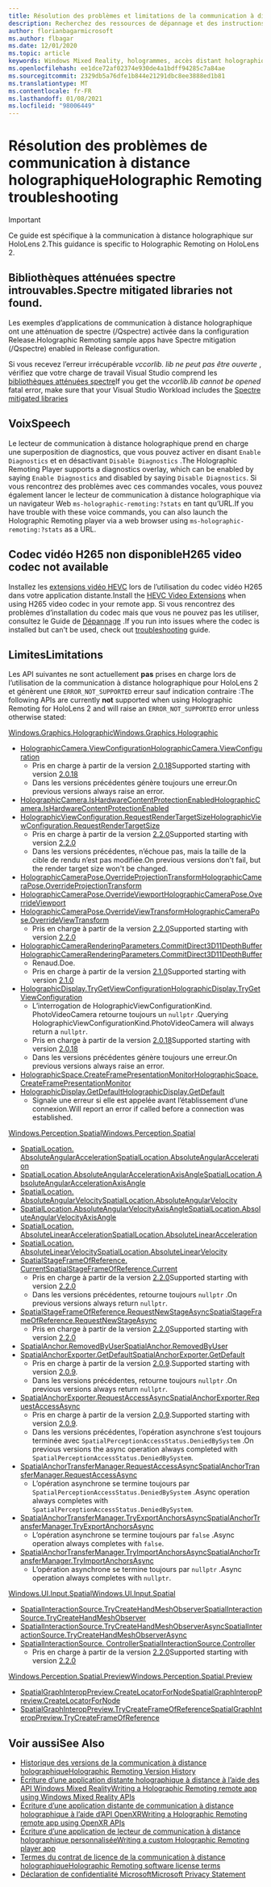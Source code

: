 ```yaml
---
title: Résolution des problèmes et limitations de la communication à distance holographique
description: Recherchez des ressources de dépannage et des instructions pour la fonctionnalité de communication à distance holographique sur les appareils HoloLens 2.
author: florianbagarmicrosoft
ms.author: flbagar
ms.date: 12/01/2020
ms.topic: article
keywords: Windows Mixed Reality, hologrammes, accès distant holographique, rendu à distance, rendu réseau, HoloLens, hologrammes distants, dépannage, aide, casque de réalité mixte, casque de réalité mixte, casque de réalité virtuelle
ms.openlocfilehash: ee1dce72af02374e930de4a1bdff94285c7a84ae
ms.sourcegitcommit: 2329db5a76dfe1b844e21291dbc8ee3888ed1b81
ms.translationtype: MT
ms.contentlocale: fr-FR
ms.lasthandoff: 01/08/2021
ms.locfileid: "98006449"
---
```

# <a name="holographic-remoting-troubleshooting"></a><span data-ttu-id="99a79-104">Résolution des problèmes de communication à distance holographique</span><span class="sxs-lookup"><span data-stu-id="99a79-104">Holographic Remoting troubleshooting</span></span>

> [!IMPORTANT]
> <span data-ttu-id="99a79-105">Ce guide est spécifique à la communication à distance holographique sur HoloLens 2.</span><span class="sxs-lookup"><span data-stu-id="99a79-105">This guidance is specific to Holographic Remoting on HoloLens 2.</span></span>

## <a name="spectre-mitigated-libraries-not-found"></a><span data-ttu-id="99a79-106">Bibliothèques atténuées spectre introuvables.</span><span class="sxs-lookup"><span data-stu-id="99a79-106">Spectre mitigated libraries not found.</span></span>

<span data-ttu-id="99a79-107">Les exemples d’applications de communication à distance holographique ont une atténuation de spectre (/Qspectre) activée dans la configuration Release.</span><span class="sxs-lookup"><span data-stu-id="99a79-107">Holographic Remoting sample apps have Spectre mitigation (/Qspectre) enabled in Release configuration.</span></span>

<span data-ttu-id="99a79-108">Si vous recevez l’erreur irrécupérable *vccorlib. lib ne peut pas être ouverte* , vérifiez que votre charge de travail Visual Studio comprend les [bibliothèques atténuées spectre](https://aka.ms/Ofhn4c)</span><span class="sxs-lookup"><span data-stu-id="99a79-108">If you get the *vccorlib.lib cannot be opened* fatal error, make sure that your Visual Studio Workload includes the [Spectre mitigated libraries](https://aka.ms/Ofhn4c)</span></span>

## <a name="speech"></a><span data-ttu-id="99a79-109">Voix</span><span class="sxs-lookup"><span data-stu-id="99a79-109">Speech</span></span>

<span data-ttu-id="99a79-110">Le lecteur de communication à distance holographique prend en charge une superposition de diagnostics, que vous pouvez activer en disant ```Enable Diagnostics``` et en désactivant ```Disable Diagnostics``` .</span><span class="sxs-lookup"><span data-stu-id="99a79-110">The Holographic Remoting Player supports a diagnostics overlay, which can be enabled by saying ```Enable Diagnostics``` and disabled by saying ```Disable Diagnostics```.</span></span> <span data-ttu-id="99a79-111">Si vous rencontrez des problèmes avec ces commandes vocales, vous pouvez également lancer le lecteur de communication à distance holographique via un navigateur Web ```ms-holographic-remoting:?stats``` en tant qu’URL.</span><span class="sxs-lookup"><span data-stu-id="99a79-111">If you have trouble with these voice commands, you can also launch the Holographic Remoting player via a web browser using ```ms-holographic-remoting:?stats``` as a URL.</span></span>

## <a name="h265-video-codec-not-available"></a><span data-ttu-id="99a79-112">Codec vidéo H265 non disponible</span><span class="sxs-lookup"><span data-stu-id="99a79-112">H265 video codec not available</span></span>

<span data-ttu-id="99a79-113">Installez les [extensions vidéo HEVC](https://www.microsoft.com/p/hevc-video-extensions/9nmzlz57r3t7) lors de l’utilisation du codec vidéo H265 dans votre application distante.</span><span class="sxs-lookup"><span data-stu-id="99a79-113">Install the [HEVC Video Extensions](https://www.microsoft.com/p/hevc-video-extensions/9nmzlz57r3t7) when using H265 video codec in your remote app.</span></span> <span data-ttu-id="99a79-114">Si vous rencontrez des problèmes d’installation du codec mais que vous ne pouvez pas les utiliser, consultez le Guide de [Dépannage](https://docs.microsoft.com/azure/remote-rendering/resources/troubleshoot#h265-codec-not-available) .</span><span class="sxs-lookup"><span data-stu-id="99a79-114">If you run into issues where the codec is installed but can't be used, check out [troubleshooting](https://docs.microsoft.com/azure/remote-rendering/resources/troubleshoot#h265-codec-not-available) guide.</span></span>

## <a name="limitations"></a><span data-ttu-id="99a79-115">Limites</span><span class="sxs-lookup"><span data-stu-id="99a79-115">Limitations</span></span>

<span data-ttu-id="99a79-116">Les API suivantes ne sont actuellement **pas** prises en charge lors de l’utilisation de la communication à distance holographique pour HoloLens 2 et génèrent une ```ERROR_NOT_SUPPORTED``` erreur sauf indication contraire :</span><span class="sxs-lookup"><span data-stu-id="99a79-116">The following APIs are currently **not** supported when using Holographic Remoting for HoloLens 2 and will raise an ```ERROR_NOT_SUPPORTED``` error unless otherwise stated:</span></span>

[<span data-ttu-id="99a79-117">Windows.Graphics.Holographic</span><span class="sxs-lookup"><span data-stu-id="99a79-117">Windows.Graphics.Holographic</span></span>](https://docs.microsoft.com/uwp/api/windows.graphics.holographic)

* [<span data-ttu-id="99a79-118">HolographicCamera.ViewConfiguration</span><span class="sxs-lookup"><span data-stu-id="99a79-118">HolographicCamera.ViewConfiguration</span></span>](https://docs.microsoft.com/uwp/api/windows.graphics.holographic.holographiccamera.viewconfiguration)
  - <span data-ttu-id="99a79-119">Pris en charge à partir de la version [2.0.18](holographic-remoting-version-history.md#v2.0.18)</span><span class="sxs-lookup"><span data-stu-id="99a79-119">Supported starting with version [2.0.18](holographic-remoting-version-history.md#v2.0.18)</span></span>
  - <span data-ttu-id="99a79-120">Dans les versions précédentes génère toujours une erreur.</span><span class="sxs-lookup"><span data-stu-id="99a79-120">On previous versions always raise an error.</span></span>
* [<span data-ttu-id="99a79-121">HolographicCamera.IsHardwareContentProtectionEnabled</span><span class="sxs-lookup"><span data-stu-id="99a79-121">HolographicCamera.IsHardwareContentProtectionEnabled</span></span>](https://docs.microsoft.com/uwp/api/windows.graphics.holographic.holographiccamera.ishardwarecontentprotectionenabled#Windows_Graphics_Holographic_HolographicCamera_IsHardwareContentProtectionEnabled)
* [<span data-ttu-id="99a79-122">HolographicViewConfiguration.RequestRenderTargetSize</span><span class="sxs-lookup"><span data-stu-id="99a79-122">HolographicViewConfiguration.RequestRenderTargetSize</span></span>](https://docs.microsoft.com/uwp/api/windows.graphics.holographic.holographicviewconfiguration.requestrendertargetsize#Windows_Graphics_Holographic_HolographicViewConfiguration_RequestRenderTargetSize_Windows_Foundation_Size_)
  - <span data-ttu-id="99a79-123">Pris en charge à partir de la version [2.2.0](holographic-remoting-version-history.md#v2.2.0)</span><span class="sxs-lookup"><span data-stu-id="99a79-123">Supported starting with version [2.2.0](holographic-remoting-version-history.md#v2.2.0)</span></span>
  - <span data-ttu-id="99a79-124">Dans les versions précédentes, n’échoue pas, mais la taille de la cible de rendu n’est pas modifiée.</span><span class="sxs-lookup"><span data-stu-id="99a79-124">On previous versions don't fail, but the render target size won't be changed.</span></span>
* [<span data-ttu-id="99a79-125">HolographicCameraPose.OverrideProjectionTransform</span><span class="sxs-lookup"><span data-stu-id="99a79-125">HolographicCameraPose.OverrideProjectionTransform</span></span>](https://docs.microsoft.com/uwp/api/windows.graphics.holographic.holographiccamerapose.overrideprojectiontransform)
* [<span data-ttu-id="99a79-126">HolographicCameraPose.OverrideViewport</span><span class="sxs-lookup"><span data-stu-id="99a79-126">HolographicCameraPose.OverrideViewport</span></span>](https://docs.microsoft.com/uwp/api/windows.graphics.holographic.holographiccamerapose.overrideviewport)
* [<span data-ttu-id="99a79-127">HolographicCameraPose.OverrideViewTransform</span><span class="sxs-lookup"><span data-stu-id="99a79-127">HolographicCameraPose.OverrideViewTransform</span></span>](https://docs.microsoft.com/uwp/api/windows.graphics.holographic.holographiccamerapose.overrideviewtransform)
  - <span data-ttu-id="99a79-128">Pris en charge à partir de la version [2.2.0](holographic-remoting-version-history.md#v2.2.0)</span><span class="sxs-lookup"><span data-stu-id="99a79-128">Supported starting with version [2.2.0](holographic-remoting-version-history.md#v2.2.0)</span></span>
* [<span data-ttu-id="99a79-129">HolographicCameraRenderingParameters.CommitDirect3D11DepthBuffer</span><span class="sxs-lookup"><span data-stu-id="99a79-129">HolographicCameraRenderingParameters.CommitDirect3D11DepthBuffer</span></span>](https://docs.microsoft.com/uwp/api/windows.graphics.holographic.holographiccamerarenderingparameters.commitdirect3d11depthbuffer#Windows_Graphics_Holographic_HolographicCameraRenderingParameters_CommitDirect3D11DepthBuffer_Windows_Graphics_DirectX_Direct3D11_IDirect3DSurface_)
  - <span data-ttu-id="99a79-130">Renaud.</span><span class="sxs-lookup"><span data-stu-id="99a79-130">Doe.</span></span>
  - <span data-ttu-id="99a79-131">Pris en charge à partir de la version [2.1.0](holographic-remoting-version-history.md#v2.1.0)</span><span class="sxs-lookup"><span data-stu-id="99a79-131">Supported starting with version [2.1.0](holographic-remoting-version-history.md#v2.1.0)</span></span>
* [<span data-ttu-id="99a79-132">HolographicDisplay.TryGetViewConfiguration</span><span class="sxs-lookup"><span data-stu-id="99a79-132">HolographicDisplay.TryGetViewConfiguration</span></span>](https://docs.microsoft.com/uwp/api/windows.graphics.holographic.holographicdisplay.trygetviewconfiguration)
  - <span data-ttu-id="99a79-133">L’interrogation de HolographicViewConfigurationKind. PhotoVideoCamera retourne toujours un ```nullptr``` .</span><span class="sxs-lookup"><span data-stu-id="99a79-133">Querying HolographicViewConfigurationKind.PhotoVideoCamera will always return a ```nullptr```.</span></span>
  - <span data-ttu-id="99a79-134">Pris en charge à partir de la version [2.0.18](holographic-remoting-version-history.md#v2.0.18)</span><span class="sxs-lookup"><span data-stu-id="99a79-134">Supported starting with version [2.0.18](holographic-remoting-version-history.md#v2.0.18)</span></span>
  - <span data-ttu-id="99a79-135">Dans les versions précédentes génère toujours une erreur.</span><span class="sxs-lookup"><span data-stu-id="99a79-135">On previous versions always raise an error.</span></span>
* [<span data-ttu-id="99a79-136">HolographicSpace.CreateFramePresentationMonitor</span><span class="sxs-lookup"><span data-stu-id="99a79-136">HolographicSpace.CreateFramePresentationMonitor</span></span>](https://docs.microsoft.com/uwp/api/windows.graphics.holographic.holographicspace.createframepresentationmonitor)
* [<span data-ttu-id="99a79-137">HolographicDisplay.GetDefault</span><span class="sxs-lookup"><span data-stu-id="99a79-137">HolographicDisplay.GetDefault</span></span>](https://docs.microsoft.com/uwp/api/windows.graphics.holographic.holographicdisplay.getdefault#Windows_Graphics_Holographic_HolographicDisplay_GetDefault)
  - <span data-ttu-id="99a79-138">Signale une erreur si elle est appelée avant l’établissement d’une connexion.</span><span class="sxs-lookup"><span data-stu-id="99a79-138">Will report an error if called before a connection was established.</span></span>


[<span data-ttu-id="99a79-139">Windows.Perception.Spatial</span><span class="sxs-lookup"><span data-stu-id="99a79-139">Windows.Perception.Spatial</span></span>](https://docs.microsoft.com/uwp/api/windows.perception.spatial)

* [<span data-ttu-id="99a79-140">SpatialLocation. AbsoluteAngularAcceleration</span><span class="sxs-lookup"><span data-stu-id="99a79-140">SpatialLocation.AbsoluteAngularAcceleration</span></span>](https://docs.microsoft.com/uwp/api/windows.perception.spatial.spatiallocation.absoluteangularacceleration)
* [<span data-ttu-id="99a79-141">SpatialLocation.AbsoluteAngularAccelerationAxisAngle</span><span class="sxs-lookup"><span data-stu-id="99a79-141">SpatialLocation.AbsoluteAngularAccelerationAxisAngle</span></span>](https://docs.microsoft.com/uwp/api/windows.perception.spatial.spatiallocation.absoluteangularaccelerationaxisangle)
* [<span data-ttu-id="99a79-142">SpatialLocation. AbsoluteAngularVelocity</span><span class="sxs-lookup"><span data-stu-id="99a79-142">SpatialLocation.AbsoluteAngularVelocity</span></span>](https://docs.microsoft.com/uwp/api/windows.perception.spatial.spatiallocation.absoluteangularvelocity)
* [<span data-ttu-id="99a79-143">SpatialLocation.AbsoluteAngularVelocityAxisAngle</span><span class="sxs-lookup"><span data-stu-id="99a79-143">SpatialLocation.AbsoluteAngularVelocityAxisAngle</span></span>](https://docs.microsoft.com/uwp/api/windows.perception.spatial.spatiallocation.absoluteangularvelocityaxisangle)
* [<span data-ttu-id="99a79-144">SpatialLocation. AbsoluteLinearAcceleration</span><span class="sxs-lookup"><span data-stu-id="99a79-144">SpatialLocation.AbsoluteLinearAcceleration</span></span>](https://docs.microsoft.com/uwp/api/windows.perception.spatial.spatiallocation.absolutelinearacceleration)
* [<span data-ttu-id="99a79-145">SpatialLocation. AbsoluteLinearVelocity</span><span class="sxs-lookup"><span data-stu-id="99a79-145">SpatialLocation.AbsoluteLinearVelocity</span></span>](https://docs.microsoft.com/uwp/api/windows.perception.spatial.spatiallocation.absolutelinearvelocity)
* [<span data-ttu-id="99a79-146">SpatialStageFrameOfReference. Current</span><span class="sxs-lookup"><span data-stu-id="99a79-146">SpatialStageFrameOfReference.Current</span></span>](https://docs.microsoft.com/uwp/api/windows.perception.spatial.spatialstageframeofreference.current)
  - <span data-ttu-id="99a79-147">Pris en charge à partir de la version [2.2.0](holographic-remoting-version-history.md#v2.2.0)</span><span class="sxs-lookup"><span data-stu-id="99a79-147">Supported starting with version [2.2.0](holographic-remoting-version-history.md#v2.2.0)</span></span>
  - <span data-ttu-id="99a79-148">Dans les versions précédentes, retourne toujours ```nullptr``` .</span><span class="sxs-lookup"><span data-stu-id="99a79-148">On previous versions always return ```nullptr```.</span></span>
* [<span data-ttu-id="99a79-149">SpatialStageFrameOfReference.RequestNewStageAsync</span><span class="sxs-lookup"><span data-stu-id="99a79-149">SpatialStageFrameOfReference.RequestNewStageAsync</span></span>](https://docs.microsoft.com/uwp/api/windows.perception.spatial.spatialstageframeofreference.requestnewstageasync)
  - <span data-ttu-id="99a79-150">Pris en charge à partir de la version [2.2.0](holographic-remoting-version-history.md#v2.2.0)</span><span class="sxs-lookup"><span data-stu-id="99a79-150">Supported starting with version [2.2.0](holographic-remoting-version-history.md#v2.2.0)</span></span>
* [<span data-ttu-id="99a79-151">SpatialAnchor.RemovedByUser</span><span class="sxs-lookup"><span data-stu-id="99a79-151">SpatialAnchor.RemovedByUser</span></span>](https://docs.microsoft.com/uwp/api/windows.perception.spatial.spatialanchor.removedbyuser)
* [<span data-ttu-id="99a79-152">SpatialAnchorExporter.GetDefault</span><span class="sxs-lookup"><span data-stu-id="99a79-152">SpatialAnchorExporter.GetDefault</span></span>](https://docs.microsoft.com/uwp/api/windows.perception.spatial.spatialanchorexporter.getdefault
)
  - <span data-ttu-id="99a79-153">Pris en charge à partir de la version [2.0.9](holographic-remoting-version-history.md#v2.0.9).</span><span class="sxs-lookup"><span data-stu-id="99a79-153">Supported starting with version [2.0.9](holographic-remoting-version-history.md#v2.0.9).</span></span> 
  - <span data-ttu-id="99a79-154">Dans les versions précédentes, retourne toujours ```nullptr``` .</span><span class="sxs-lookup"><span data-stu-id="99a79-154">On previous versions always return ```nullptr```.</span></span> 
* [<span data-ttu-id="99a79-155">SpatialAnchorExporter.RequestAccessAsync</span><span class="sxs-lookup"><span data-stu-id="99a79-155">SpatialAnchorExporter.RequestAccessAsync</span></span>](https://docs.microsoft.com/uwp/api/windows.perception.spatial.spatialanchorexporter.requestaccessasync
)
  - <span data-ttu-id="99a79-156">Pris en charge à partir de la version [2.0.9](holographic-remoting-version-history.md#v2.0.9).</span><span class="sxs-lookup"><span data-stu-id="99a79-156">Supported starting with version [2.0.9](holographic-remoting-version-history.md#v2.0.9).</span></span> 
  - <span data-ttu-id="99a79-157">Dans les versions précédentes, l’opération asynchrone s’est toujours terminée avec ```SpatialPerceptionAccessStatus.DeniedBySystem``` .</span><span class="sxs-lookup"><span data-stu-id="99a79-157">On previous versions the async operation always completed with ```SpatialPerceptionAccessStatus.DeniedBySystem```.</span></span>
* [<span data-ttu-id="99a79-158">SpatialAnchorTransferManager.RequestAccessAsync</span><span class="sxs-lookup"><span data-stu-id="99a79-158">SpatialAnchorTransferManager.RequestAccessAsync</span></span>](https://docs.microsoft.com/uwp/api/windows.perception.spatial.spatialanchortransfermanager.requestaccessasync#Windows_Perception_Spatial_SpatialAnchorTransferManager_RequestAccessAsync)
  - <span data-ttu-id="99a79-159">L’opération asynchrone se termine toujours par ```SpatialPerceptionAccessStatus.DeniedBySystem``` .</span><span class="sxs-lookup"><span data-stu-id="99a79-159">Async operation always completes with ```SpatialPerceptionAccessStatus.DeniedBySystem```.</span></span>
* [<span data-ttu-id="99a79-160">SpatialAnchorTransferManager.TryExportAnchorsAsync</span><span class="sxs-lookup"><span data-stu-id="99a79-160">SpatialAnchorTransferManager.TryExportAnchorsAsync</span></span>](https://docs.microsoft.com/uwp/api/windows.perception.spatial.spatialanchortransfermanager.tryexportanchorsasync#Windows_Perception_Spatial_SpatialAnchorTransferManager_TryExportAnchorsAsync_Windows_Foundation_Collections_IIterable_Windows_Foundation_Collections_IKeyValuePair_System_String_Windows_Perception_Spatial_SpatialAnchor___Windows_Storage_Streams_IOutputStream_)
  - <span data-ttu-id="99a79-161">L’opération asynchrone se termine toujours par ```false``` .</span><span class="sxs-lookup"><span data-stu-id="99a79-161">Async operation always completes with ```false```.</span></span>
* [<span data-ttu-id="99a79-162">SpatialAnchorTransferManager.TryImportAnchorsAsync</span><span class="sxs-lookup"><span data-stu-id="99a79-162">SpatialAnchorTransferManager.TryImportAnchorsAsync</span></span>](https://docs.microsoft.com/uwp/api/windows.perception.spatial.spatialanchortransfermanager.tryimportanchorsasync
)
  - <span data-ttu-id="99a79-163">L’opération asynchrone se termine toujours par ```nullptr``` .</span><span class="sxs-lookup"><span data-stu-id="99a79-163">Async operation always completes with ```nullptr```.</span></span>

[<span data-ttu-id="99a79-164">Windows.UI.Input.Spatial</span><span class="sxs-lookup"><span data-stu-id="99a79-164">Windows.UI.Input.Spatial</span></span>](https://docs.microsoft.com/uwp/api/windows.ui.input.spatial)

* [<span data-ttu-id="99a79-165">SpatialInteractionSource.TryCreateHandMeshObserver</span><span class="sxs-lookup"><span data-stu-id="99a79-165">SpatialInteractionSource.TryCreateHandMeshObserver</span></span>](https://docs.microsoft.com/uwp/api/windows.ui.input.spatial.spatialinteractionsource.trycreatehandmeshobserver#Windows_UI_Input_Spatial_SpatialInteractionSource_TryCreateHandMeshObserver)
* [<span data-ttu-id="99a79-166">SpatialInteractionSource.TryCreateHandMeshObserverAsync</span><span class="sxs-lookup"><span data-stu-id="99a79-166">SpatialInteractionSource.TryCreateHandMeshObserverAsync</span></span>](https://docs.microsoft.com/uwp/api/windows.ui.input.spatial.spatialinteractionsource.trycreatehandmeshobserverasync)
* [<span data-ttu-id="99a79-167">SpatialInteractionSource. Controller</span><span class="sxs-lookup"><span data-stu-id="99a79-167">SpatialInteractionSource.Controller</span></span>](https://docs.microsoft.com/uwp/api/windows.ui.input.spatial.spatialinteractionsource.controller#Windows_UI_Input_Spatial_SpatialInteractionSource_Controller)
  - <span data-ttu-id="99a79-168">Pris en charge à partir de la version [2.2.0](holographic-remoting-version-history.md#v2.2.0)</span><span class="sxs-lookup"><span data-stu-id="99a79-168">Supported starting with version [2.2.0](holographic-remoting-version-history.md#v2.2.0)</span></span>

[<span data-ttu-id="99a79-169">Windows.Perception.Spatial.Preview</span><span class="sxs-lookup"><span data-stu-id="99a79-169">Windows.Perception.Spatial.Preview</span></span>](https://docs.microsoft.com/uwp/api/windows.perception.spatial.preview)

* [<span data-ttu-id="99a79-170">SpatialGraphInteropPreview.CreateLocatorForNode</span><span class="sxs-lookup"><span data-stu-id="99a79-170">SpatialGraphInteropPreview.CreateLocatorForNode</span></span>](https://docs.microsoft.com/uwp/api/windows.perception.spatial.preview.spatialgraphinteroppreview.createlocatorfornode)
* [<span data-ttu-id="99a79-171">SpatialGraphInteropPreview.TryCreateFrameOfReference</span><span class="sxs-lookup"><span data-stu-id="99a79-171">SpatialGraphInteropPreview.TryCreateFrameOfReference</span></span>](https://docs.microsoft.com/uwp/api/windows.perception.spatial.preview.spatialgraphinteroppreview.trycreateframeofreference)

## <a name="see-also"></a><span data-ttu-id="99a79-172">Voir aussi</span><span class="sxs-lookup"><span data-stu-id="99a79-172">See Also</span></span>
* [<span data-ttu-id="99a79-173">Historique des versions de la communication à distance holographique</span><span class="sxs-lookup"><span data-stu-id="99a79-173">Holographic Remoting Version History</span></span>](holographic-remoting-version-history.md)
* [<span data-ttu-id="99a79-174">Écriture d’une application distante holographique à distance à l’aide des API Windows Mixed Reality</span><span class="sxs-lookup"><span data-stu-id="99a79-174">Writing a Holographic Remoting remote app using Windows Mixed Reality APIs</span></span>](holographic-remoting-create-remote-wmr.md)
* [<span data-ttu-id="99a79-175">Écriture d’une application distante de communication à distance holographique à l’aide d’API OpenXR</span><span class="sxs-lookup"><span data-stu-id="99a79-175">Writing a Holographic Remoting remote app using OpenXR APIs</span></span>](holographic-remoting-create-remote-openxr.md)
* [<span data-ttu-id="99a79-176">Écriture d’une application de lecteur de communication à distance holographique personnalisée</span><span class="sxs-lookup"><span data-stu-id="99a79-176">Writing a custom Holographic Remoting player app</span></span>](holographic-remoting-create-player.md)
* [<span data-ttu-id="99a79-177">Termes du contrat de licence de la communication à distance holographique</span><span class="sxs-lookup"><span data-stu-id="99a79-177">Holographic Remoting software license terms</span></span>](https://docs.microsoft.com/legal/mixed-reality/microsoft-holographic-remoting-software-license-terms)
* [<span data-ttu-id="99a79-178">Déclaration de confidentialité Microsoft</span><span class="sxs-lookup"><span data-stu-id="99a79-178">Microsoft Privacy Statement</span></span>](https://go.microsoft.com/fwlink/?LinkId=521839)
